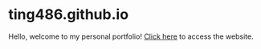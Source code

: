 # ting486.github.io
Hello, welcome to my personal portfolio!
<a href="https://ting486.github.io/">Click here</a> to access the website. 
